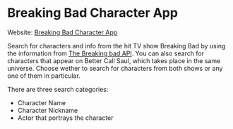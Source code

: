 # Breaking Bad Character App

Website: [Breaking Bad Character App](https://breakingbadcharactersearch.netlify.app/)

Search for characters and info from the hit TV show Breaking Bad by using the information from [The Breaking bad API](https://breakingbadapi.com/). You can also search for characters that appear on Better Call Saul, which takes place in the same universe. Choose wether to search for characters from both shows or any one of them in particular.

There are three search categories:
* Character Name
* Character Nickname
* Actor that portrays the character

